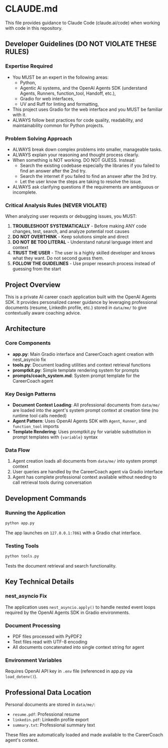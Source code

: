 # CLAUDE.md

This file provides guidance to Claude Code (claude.ai/code) when working with code in this repository.

## Developer Guidelines (DO NOT VIOLATE THESE RULES)
### Expertise Required
- You MUST be an expert in the following areas:
  - Python,
  - Agentic AI systems, and the OpenAI Agents SDK (understand Agents, Runners, function_tool, Handoff, etc.),
  - Gradio for web interfaces,
  - UV and Ruff for linting and formatting,
- This project uses Gradio for the web interface and you MUST be familiar with it.
- ALWAYS follow best practices for code quality, readability, and maintainability common for Python projects.

### Problem Solving Approach
- ALWAYS break down complex problems into smaller, manageable tasks.
- ALWAYS explain your reasoning and thought process clearly.
- When something is NOT working. DO NOT GUESS. Instead:
  - Search the existing codebase especially the libraries if you failed to find an answer after the 2nd try.
  - Search the internet if you failed to find an answer after the 3rd try.
  - Let the user know the steps are taking to resolve the issue.
- ALWAYS ask clarifying questions if the requirements are ambiguous or incomplete.

### Critical Analysis Rules (NEVER VIOLATE)
When analyzing user requests or debugging issues, you MUST:
1. **TROUBLESHOOT SYSTEMATICALLY** - Before making ANY code changes, test, search, and analyze potential root causes
2. **DO NOT OVERTHINK** - Keep solutions simple and direct
3. **DO NOT BE TOO LITERAL** - Understand natural language intent and context
4. **TRUST THE USER** - The user is a highly skilled developer and knows what they want. Do not second guess them.
5. **FOLLOW THE GUIDELINES** - Use proper research process instead of guessing from the start

## Project Overview

This is a private AI career coach application built with the OpenAI Agents SDK. It provides personalized career guidance by leveraging professional documents (resume, LinkedIn profile, etc.) stored in `data/me/` to give contextually aware coaching advice.

## Architecture

### Core Components
- **app.py**: Main Gradio interface and CareerCoach agent creation with nest_asyncio fix
- **tools.py**: Document loading utilities and context retrieval functions
- **promptkit.py**: Simple template rendering system for prompts
- **prompts/coach_system.md**: System prompt template for the CareerCoach agent

### Key Design Patterns
- **Document Context Loading**: All professional documents from `data/me/` are loaded into the agent's system prompt context at creation time (no runtime tool calls needed)
- **Agent Pattern**: Uses OpenAI Agents SDK with `Agent`, `Runner`, and `function_tool` imports
- **Template Rendering**: Uses promptkit.py for variable substitution in prompt templates with `{variable}` syntax

### Data Flow
1. Agent creation loads all documents from `data/me/` into system prompt context
2. User queries are handled by the CareerCoach agent via Gradio interface
3. Agent has complete professional context available without needing to call retrieval tools during conversation

## Development Commands

### Running the Application
```bash
python app.py
```
The app launches on `127.0.0.1:7861` with a Gradio chat interface.

### Testing Tools
```bash
python tools.py
```
Tests the document retrieval and search functionality.

## Key Technical Details

### nest_asyncio Fix
The application uses `nest_asyncio.apply()` to handle nested event loops required by the OpenAI Agents SDK in Gradio environments.

### Document Processing
- PDF files processed with PyPDF2
- Text files read with UTF-8 encoding
- All documents concatenated into single context string for agent

### Environment Variables
Requires OpenAI API key in `.env` file (referenced in app.py via `load_dotenv()`).

## Professional Data Location

Personal documents are stored in `data/me/`:
- `resume.pdf`: Professional resume
- `linkedin.pdf`: LinkedIn profile export
- `summary.txt`: Professional summary text

These files are automatically loaded and made available to the CareerCoach agent's context.
